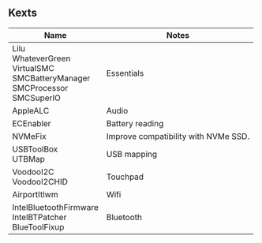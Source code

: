 ## Kexts

|Name|Notes|
|---|---|
|Lilu<br>WhateverGreen<br>VirtualSMC<br>SMCBatteryManager<br>SMCProcessor<br>SMCSuperIO|Essentials|
|AppleALC|Audio|
|ECEnabler|Battery reading|
|NVMeFix|Improve compatibility with NVMe SSD.|
|USBToolBox<br>UTBMap|USB mapping|
|VoodooI2C<br>VoodooI2CHID|Touchpad|
|AirportItlwm|Wifi|
|IntelBluetoothFirmware<br>IntelBTPatcher<br>BlueToolFixup|Bluetooth|